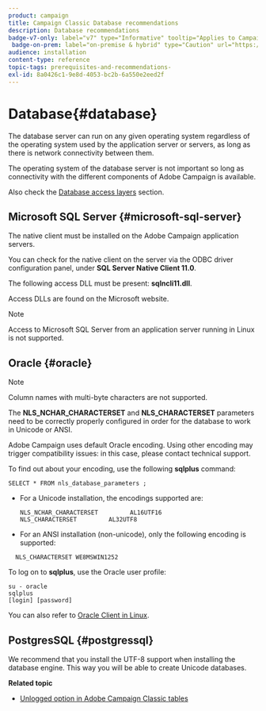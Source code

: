 ```yaml
---
product: campaign
title: Campaign Classic Database recommendations
description: Database recommendations
badge-v7-only: label="v7" type="Informative" tooltip="Applies to Campaign Classic v7 only"
 badge-on-prem: label="on-premise & hybrid" type="Caution" url="https://experienceleague.adobe.com/docs/campaign-classic/using/installing-campaign-classic/architecture-and-hosting-models/hosting-models-lp/hosting-models.html?lang=en" tooltip="Applies to on-premise and hybrid deployments only"
audience: installation
content-type: reference
topic-tags: prerequisites-and-recommendations-
exl-id: 8a0426c1-9e8d-4053-bc2b-6a550e2eed2f
---
```

# Database{#database}



The database server can run on any given operating system regardless of the operating system used by the application server or servers, as long as there is network connectivity between them.

The operating system of the database server is not important so long as connectivity with the different components of Adobe Campaign is available.

Also check the [Database access layers](../../installation/using/prerequisites-of-campaign-installation-in-linux.md#database-access-layers) section.

## Microsoft SQL Server {#microsoft-sql-server}

The native client must be installed on the Adobe Campaign application servers.

You can check for the native client on the server via the ODBC driver configuration panel, under **SQL Server Native Client 11.0**.

The following access DLL must be present: **sqlncli11.dll**.

Access DLLs are found on the Microsoft website.

>[!NOTE]
>
>Access to Microsoft SQL Server from an application server running in Linux is not supported.

## Oracle {#oracle}

>[!NOTE]
>
>Column names with multi-byte characters are not supported.

The **NLS_NCHAR_CHARACTERSET** and **NLS_CHARACTERSET** parameters need to be correctly properly configured in order for the database to work in Unicode or ANSI.

Adobe Campaign uses default Oracle encoding. Using other encoding may trigger compatibility issues: in this case, please contact technical support.

To find out about your encoding, use the following **sqlplus** command:

```
SELECT * FROM nls_database_parameters ;
```

* For a Unicode installation, the encodings supported are:

  ```
  NLS_NCHAR_CHARACTERSET         AL16UTF16
  NLS_CHARACTERSET         AL32UTF8
  ```

* For an ANSI installation (non-unicode), only the following encoding is supported:

```
  NLS_CHARACTERSET WE8MSWIN1252
```

To log on to **sqlplus**, use the Oracle user profile:

```
su - oracle 
sqlplus 
[login] [password]
```

You can also refer to [Oracle Client in Linux](../../installation/using/installing-packages-with-linux.md#oracle-client-in-linux).

## PostgresSQL {#postgressql}

We recommend that you install the UTF-8 support when installing the database engine. This way you will be able to create Unicode databases.

**Related topic**

* [Unlogged option in Adobe Campaign Classic tables](https://helpx.adobe.com/campaign/kb/unlogged-tables-classic.html)
